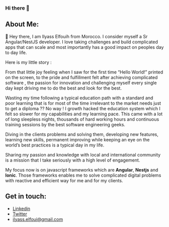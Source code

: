 ### Hi there 👋

<!--
**ilyassFouih/ilyassFouih** is a ✨ _special_ ✨ repository because its `README.md` (this file) appears on your GitHub profile.

Here are some ideas to get you started:

- 🔭 I’m currently working on ...
- 🌱 I’m currently learning ...
- 👯 I’m looking to collaborate on ...
- 🤔 I’m looking for help with ...
- 💬 Ask me about ...
- 📫 How to reach me: ...
- 😄 Pronouns: ...
- ⚡ Fun fact: ...
-->
## About Me: 
👋 Hey there, I am Ilyass Elfouih from Morocco. I consider myself a Sr Angular/NestJS developer. I love taking challenges and build complicated apps that can scale and most importantly has a good impact on peoples day to day life.

Here is my little story :

From that little joy feeling when I saw for the first time “Hello World!” printed on the screen, to the pride and fulfillment felt after achieving complicated software , the passion for innovation and challenging myself every single day kept driving me to do the best and look for the best. 

Wasting my time following a typical education path with a standard and poor learning that is for most of the time irrelevant to the market needs just to get a diploma ?? No way !
I growth hacked the education system which I felt so slower for my capabilities and my learning pace. This came with a lot of long sleepless nights, thousands of hard working hours and continuous training sessions by the best software engineering geeks. 

Diving in the clients problems and solving them, developing new features, learning new skills, permanent improving while keeping an eye on the world’s best practices is a typical day in my life.

Sharing my passion and knowledge with local and international community is a mission that I take seriously with a high level of engagement.

My focus now is on javascript frameworks which are **Angular**, **Nestjs** and **Ionic**.
Those frameworks enables me to solve complicated digital problems with reactive and efficient way for me and for my clients.

## Get in touch: 
- [Linkedin](https://www.linkedin.com/in/ilyass-elfouih/)
- [Twitter](https://twitter.com/elfouih)
- ilyass.elfoui@gmail.com

